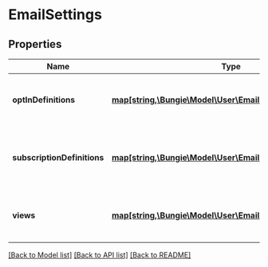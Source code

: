 # EmailSettings

## Properties
Name | Type | Description | Notes
------------ | ------------- | ------------- | -------------
**optInDefinitions** | [**map[string,\Bungie\Model\User\EmailOptInDefinition]**](EmailOptInDefinition.md) | Keyed by the name identifier of the opt-in definition. | [optional] 
**subscriptionDefinitions** | [**map[string,\Bungie\Model\User\EmailSubscriptionDefinition]**](EmailSubscriptionDefinition.md) | Keyed by the name identifier of the Subscription definition. | [optional] 
**views** | [**map[string,\Bungie\Model\User\EmailViewDefinition]**](EmailViewDefinition.md) | Keyed by the name identifier of the View definition. | [optional] 

[[Back to Model list]](../README.md#documentation-for-models) [[Back to API list]](../README.md#documentation-for-api-endpoints) [[Back to README]](../README.md)


